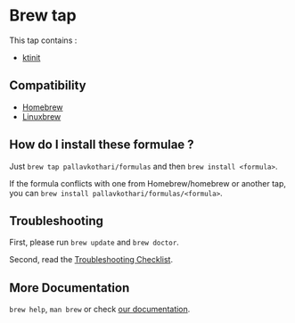 # Brew tap

This tap contains :

* [ktinit](https://github.com/pallavkothari/ktinit)

## Compatibility

* [Homebrew](https://brew.sh/)
* [Linuxbrew](http://linuxbrew.sh/)

## How do I install these formulae ?

Just `brew tap pallavkothari/formulas` and then `brew install <formula>`.

If the formula conflicts with one from Homebrew/homebrew or another tap, you can `brew install pallavkothari/formulas/<formula>`.

## Troubleshooting
First, please run `brew update` and `brew doctor`.

Second, read the [Troubleshooting Checklist](https://github.com/Homebrew/brew/blob/master/docs/Troubleshooting.md#troubleshooting).

## More Documentation

`brew help`, `man brew` or check [our documentation](https://github.com/Homebrew/brew/tree/master/docs#readme).

